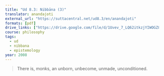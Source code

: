 ```yaml
---
title: "Ud 8.3: Nibbāna (3)"
translator: anandajoti
external_url: "https://suttacentral.net/ud8.3/en/anandajoti"
formats: [pdf]
drive_links: ["https://drive.google.com/file/d/1Uvev_7_LQ62itkzjYIWOGZ8MPyYQMmZF/view?usp=drivesdk"]
course: philosophy
tags:
  - ud
  - nibbana
  - epistemology
year: 2008
---
```


> There is, monks, an unborn, unbecome, unmade, unconditioned.
